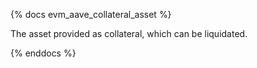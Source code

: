 {% docs evm_aave_collateral_asset %}

The asset provided as collateral, which can be liquidated.

{% enddocs %}

